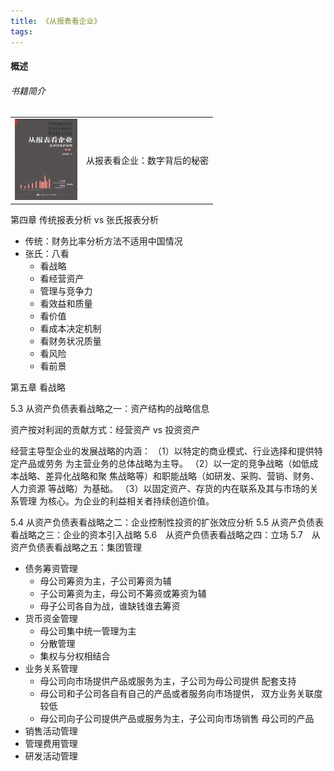 ```yaml
---
title: 《从报表看企业》
tags:
---
```



#### 概述
###### 书籍简介
<table>
    <tr>
        <td><img src="../images/books/book_cover_cbbkqy.jpg" width="100"/></td>
        <td>从报表看企业：数字背后的秘密</td>
    </tr>
</table>


第四章 传统报表分析 vs 张氏报表分析
+ 传统：财务比率分析方法不适用中国情况
+ 张氏：八看
  + 看战略
  + 看经营资产 
  + 管理与竞争力
  + 看效益和质量
  + 看价值
  + 看成本决定机制
  + 看财务状况质量
  + 看风险
  + 看前景


第五章 看战略

5.3 从资产负债表看战略之一：资产结构的战略信息

资产按对利润的贡献方式：经营资产 vs 投资资产

经营主导型企业的发展战略的内涵：
（1）以特定的商业模式、行业选择和提供特定产品或劳务 为主营业务的总体战略为主导。
（2）以一定的竞争战略（如低成本战略、差异化战略和聚 焦战略等）和职能战略（如研发、采购、营销、财务、人力资源 等战略）为基础。
（3）以固定资产、存货的内在联系及其与市场的关系管理 为核心。为企业的利益相关者持续创造价值。


5.4 从资产负债表看战略之二：企业控制性投资的扩张效应分析
5.5 从资产负债表看战略之三：企业的资本引入战略
5.6　从资产负债表看战略之四：立场
5.7　从资产负债表看战略之五：集团管理
+ 债务筹资管理
  + 母公司筹资为主，子公司筹资为辅
  + 子公司筹资为主，母公司不筹资或筹资为辅
  + 母子公司各自为战，谁缺钱谁去筹资
+ 货币资金管理
  + 母公司集中统一管理为主
  + 分散管理
  + 集权与分权相结合
+ 业务关系管理
  + 母公司向市场提供产品或服务为主，子公司为母公司提供 配套支持
  + 母公司和子公司各自有自己的产品或者服务向市场提供， 双方业务关联度较低
  + 母公司向子公司提供产品或服务为主，子公司向市场销售 母公司的产品
+ 销售活动管理
+ 管理费用管理 
+ 研发活动管理